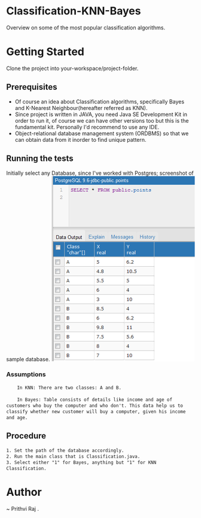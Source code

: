 # Classification-KNN-Bayes
Overview on some of the most popular classification algorithms.

# Getting Started

Clone the project into your-workspace/project-folder.

## Prerequisites

   - Of course an idea about Classification algorithms, specifically Bayes and K-Nearest Neighbour(hereafter referred as KNN).
   - Since project is written in JAVA, you need Java SE Development Kit in order to run it, of course we can have other versions too but this is the fundamental kit. Personally I'd recommend to use any IDE.
   - Object-relational database management system (ORDBMS) so that we can obtain data from it inorder to find unique pattern.

  ## Running the tests
    
   Initially select any Database, since I've worked with Postgres; screenshot of sample database.
   ![Database](/Point.png?raw=true "Database Example")

  ### Assumptions
        In KNN: There are two classes: A and B.
        
        In Bayes: Table consists of details like income and age of customers who buy the computer and who don't. This data help us to classify whether new customer will buy a computer, given his income and age.
        

  ## Procedure

    1. Set the path of the database accordingly.
    2. Run the main class that is Classification.java.
    3. Select either "1" for Bayes, anything but "1" for KNN Classification.

# Author

~ Prithvi Raj
.
